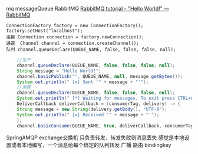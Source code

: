 mq messageQueue
RabbitMQ
	[RabbitMQ tutorial - "Hello World!" — RabbitMQ](https://www.rabbitmq.com/tutorials/tutorial-one-java.html)
	
	
	ConnectionFactory factory = new ConnectionFactory();
	factory.setHost("localhost");
	连接 Connection connection = factory.newConnection();
	通道  Channel channel = connection.createChannel();
	队列 channel.queueDeclare(QUEUE_NAME, false, false, false, null);
``` java
	//生产
	channel.queueDeclare(QUEUE_NAME, false, false, false, null);
	String message = "Hello World!";
	channel.basicPublish("", QUEUE_NAME, null, message.getBytes());
	System.out.println(" [x] Sent '" + message + "'");
	//消费
	channel.queueDeclare(QUEUE_NAME, false, false, false, null);
    System.out.println(" [*] Waiting for messages. To exit press CTRL+C");
	DeliverCallback deliverCallback = (consumerTag, delivery) -> {
	String message = new String(delivery.getBody(), "UTF-8");
	System.out.println(" [x] Received '" + message + "'");
	};
	channel.basicConsume(QUEUE_NAME, true, deliverCallback, consumerTag -> { });
```
SpringAMQP
	exchange交换机
		只负责转发，转发失败则消息丢失
		感觉是本地设置或者本地编写，一个消息给每个绑定的队列转发
		广播
		路由 bindingkey